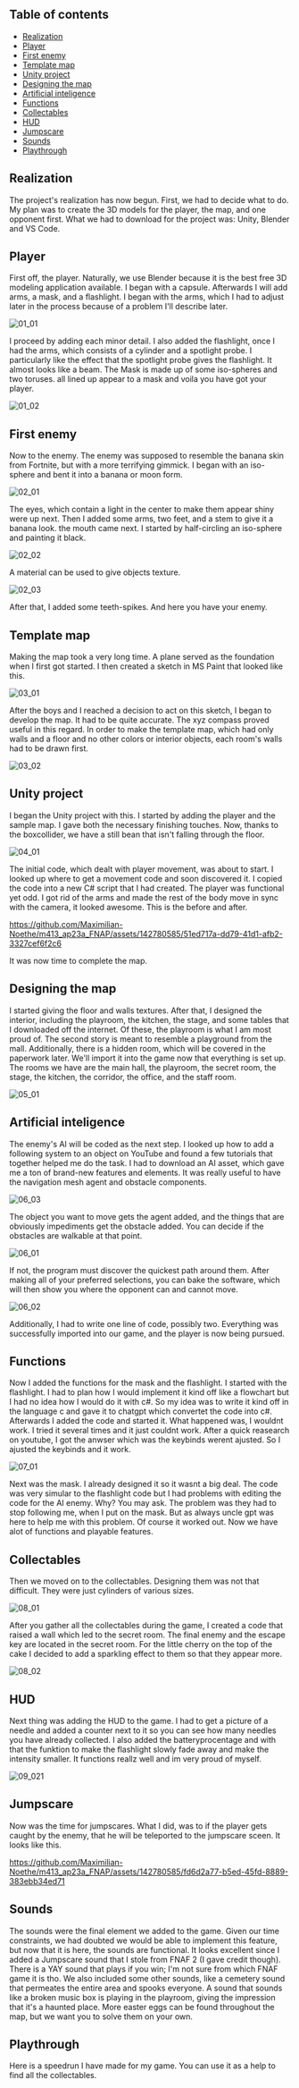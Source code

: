 ## Table of contents

* [Realization](#realization)
* [Player](#player)
* [First enemy](#first-enemy)
* [Template map](#template-map)
* [Unity project](#unity-project)
* [Designing the map](#designing-the-map)
* [Artificial inteligence](#artificial-inteligence)
* [Functions](#functions)
* [Collectables](#collectables)
* [HUD](#hud)
* [Jumpscare](#jumpscare)
* [Sounds](#sounds)
* [Playthrough](#playthrough)



## Realization

The project's realization has now begun. First, we had to decide what to do. My plan was to create the 3D models for the player, the map, and one opponent first. What we had to download for the project was: Unity, Blender and VS Code.

## Player
First off, the player.
Naturally, we use Blender because it is the best free 3D modeling application available. I began with a capsule. Afterwards I will add arms, a mask, and a flashlight. I began with the arms, which I had to adjust later in the process because of a problem I'll describe later.

![01_01](https://github.com/Maximilian-Noethe/m413_ap23a_FNAP/blob/main/01_documentation/Screenshots/01_01.png)

I proceed by adding each minor detail. I also added the flashlight, once I had the arms, which consists of a cylinder and a spotlight probe. I particularly like the effect that the spotlight probe gives the flashlight. It almost looks like a beam. The Mask is made up of some iso-spheres and two toruses. all lined up appear to a mask and voila you have got your player.

![01_02](https://github.com/Maximilian-Noethe/m413_ap23a_FNAP/blob/main/01_documentation/Screenshots/01_02.png)

## First enemy
Now to the enemy.
The enemy was supposed to resemble the banana skin from Fortnite, but with a more terrifying gimmick. I began with an iso-sphere and bent it into a banana or moon form. 

![02_01](https://github.com/Maximilian-Noethe/m413_ap23a_FNAP/blob/main/01_documentation/Screenshots/02_01.png)

The eyes, which contain a light in the center to make them appear shiny were up next. Then I added some arms, two feet, and a stem to give it a banana look. the mouth came next. I started by half-circling an iso-sphere and painting it black.

![02_02](https://github.com/Maximilian-Noethe/m413_ap23a_FNAP/blob/main/01_documentation/Screenshots/02_02.png)

A material can be used to give objects texture.

![02_03](https://github.com/Maximilian-Noethe/m413_ap23a_FNAP/blob/main/01_documentation/Screenshots/02_03.png)

After that, I added some teeth-spikes. And here you have your enemy.

## Template map
Making the map took a very long time.
A plane served as the foundation when I first got started. I then created a sketch in MS Paint that looked like this.

![03_01](https://github.com/Maximilian-Noethe/m413_ap23a_FNAP/blob/main/01_documentation/Screenshots/03_01.png)

After the boys and I reached a decision to act on this sketch, I began to develop the map. It had to be quite accurate. The xyz compass proved useful in this regard. In order to make the template map, which had only walls and a floor and no other colors or interior objects, each room's walls had to be drawn first. 

![03_02](https://github.com/Maximilian-Noethe/m413_ap23a_FNAP/blob/main/01_documentation/Screenshots/03_02.png)

## Unity project
I began the Unity project with this.
I started by adding the player and the sample map. I gave both the necessary finishing touches. Now, thanks to the boxcollider, we have a still bean that isn't falling through the floor.

![04_01](https://github.com/Maximilian-Noethe/m413_ap23a_FNAP/blob/main/01_documentation/Screenshots/04_01.png)

The initial code, which dealt with player movement, was about to start. I looked up where to get a movement code and soon discovered it. I copied the code into a new C# script that I had created. The player was functional yet odd. I got rid of the arms and made the rest of the body move in sync with the camera, it looked awesome. This is the before and after.

https://github.com/Maximilian-Noethe/m413_ap23a_FNAP/assets/142780585/51ed717a-dd79-41d1-afb2-3327cef6f2c6

It was now time to complete the map.

## Designing the map
I started giving the floor and walls textures.
After that, I designed the interior, including the playroom, the kitchen, the stage, and some tables that I downloaded off the internet. Of these, the playroom is what I am most proud of. The second story is meant to resemble a playground from the mall. Additionally, there is a hidden room, which will be covered in the paperwork later. We'll import it into the game now that everything is set up. The rooms we have are the main hall, the playroom, the secret room, the stage, the kitchen, the corridor, the office, and the staff room.

![05_01](https://github.com/Maximilian-Noethe/m413_ap23a_FNAP/blob/main/01_documentation/Screenshots/05_01.png)

## Artificial inteligence
The enemy's AI will be coded as the next step.
I looked up how to add a following system to an object on YouTube and found a few tutorials that together helped me do the task. I had to download an AI asset, which gave me a ton of brand-new features and elements. It was really useful to have the navigation mesh agent and obstacle components. 

![06_03](https://github.com/Maximilian-Noethe/m413_ap23a_FNAP/blob/main/01_documentation/Screenshots/06_03.png)

The object you want to move gets the agent added, and the things that are obviously impediments get the obstacle added. You can decide if the obstacles are walkable at that point. 

![06_01](https://github.com/Maximilian-Noethe/m413_ap23a_FNAP/blob/main/01_documentation/Screenshots/06_01.png)

If not, the program must discover the quickest path around them. After making all of your preferred selections, you can bake the software, which will then show you where the opponent can and cannot move.

![06_02](https://github.com/Maximilian-Noethe/m413_ap23a_FNAP/blob/main/01_documentation/Screenshots/06_02.png)

Additionally, I had to write one line of code, possibly two. Everything was successfully imported into our game, and the player is now being pursued.

## Functions
Now I added the functions for the mask and the flashlight.
I started with the flashlight. I had to plan how I would implement it kind off like a flowchart but I had no idea how I would do it with c#. So my idea was to write it kind off in the language c and gave it to chatgpt which convertet the code into c#. Afterwards I added the code and started it. What happened was, I wouldnt work. I tried it several times and it just couldnt work. After a quick reasearch on youtube, I got the anwser which was the keybinds werent ajusted. So I ajusted the keybinds and it work.

![07_01](https://github.com/Maximilian-Noethe/m413_ap23a_FNAP/blob/main/01_documentation/Screenshots/07_01.png)

Next was the mask. I already designed it so it wasnt a big deal. The code was very simular to the flashlight code but I had problems with editing the code for the AI enemy. Why? You may ask. The problem was they had to stop following me, when I put on the mask. But as always uncle gpt was here to help me with this problem. Of course it worked out. Now we have alot of functions and playable features.

## Collectables
Then we moved on to the collectables. 
Designing them was not that difficult. They were just cylinders of various sizes.

![08_01](https://github.com/Maximilian-Noethe/m413_ap23a_FNAP/blob/main/01_documentation/Screenshots/08_01.png)

After you gather all the collectables during the game, I created a code that raised a wall which led to the secret room. The final enemy and the escape key are located in the secret room. For the little cherry on the top of the cake I decided to add a sparkling effect to them so that they appear more.

![08_02](https://github.com/Maximilian-Noethe/m413_ap23a_FNAP/blob/main/01_documentation/Screenshots/08_02.png)

## HUD
Next thing was adding the HUD to the game. I had to get a picture of a needle and added a counter next to it so you can see how many needles you have already collected. I also added the batteryprocentage and with that the funktion to make the flashlight slowly fade away and make the intensity smaller. It functions reallz well and im very proud of myself.

![09_021](https://github.com/Maximilian-Noethe/m413_ap23a_FNAP/blob/main/01_documentation/Screenshots/09_01.png)

## Jumpscare

Now was the time for jumpscares. What I did, was to if the player gets caught by the enemy, that he will be teleported to the jumpscare sceen. It looks like this.

https://github.com/Maximilian-Noethe/m413_ap23a_FNAP/assets/142780585/fd6d2a77-b5ed-45fd-8889-383ebb34ed71

## Sounds

The sounds were the final element we added to the game. Given our time constraints, we had doubted we would be able to implement this feature, but now that it is here, the sounds are functional. It looks excellent since I added a Jumpscare sound that I stole from FNAF 2 (I gave credit though). There is a YAY sound that plays if you win; I'm not sure from which FNAF game it is tho. We also included some other sounds, like a cemetery sound that permeates the entire area and spooks everyone. A sound that sounds like a broken music box is playing in the playroom, giving the impression that it's a haunted place. More easter eggs can be found throughout the map, but we want you to solve them on your own.

## Playthrough

Here is a speedrun I have made for my game. You can use it as a help to find all the collectables.


